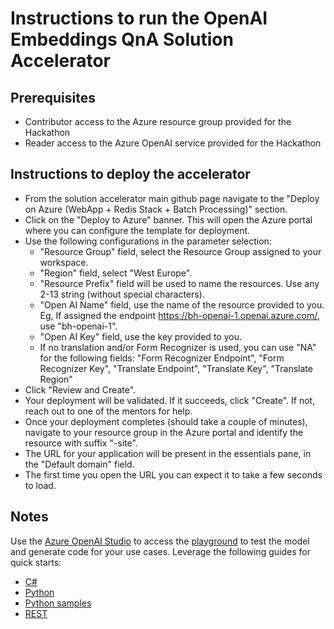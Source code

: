 # Instructions to run the OpenAI Embeddings QnA Solution Accelerator

## Prerequisites
- Contributor access to the Azure resource group provided for the Hackathon
- Reader access to the Azure OpenAI service provided for the Hackathon

## Instructions to deploy the accelerator
- From the solution accelerator main github page navigate to the "Deploy on Azure (WebApp + Redis Stack + Batch Processing)" section.
- Click on the "Deploy to Azure" banner. This will open the Azure portal where you can configure the template for deployment.
- Use the following configurations in the parameter selection:
  - "Resource Group" field, select the Resource Group assigned to your workspace.
  - "Region" field, select "West Europe".
  - "Resource Prefix" field will be used to name the resources. Use any 2-13 string (without special characters).
  - "Open AI Name" field, use the name of the resource provided to you. Eg, If assigned the endpoint https://bh-openai-1.openai.azure.com/, use "bh-openai-1".
  - "Open AI Key" field, use the key provided to you.
  - If no translation and/or Form Recognizer is used, you can use "NA" for the following fields: "Form Recognizer Endpoint", "Form Recognizer Key", "Translate Endpoint", "Translate Key", "Translate Region"
 - Click "Review and Create".
 - Your deployment will be validated. If it succeeds, click "Create". If not, reach out to one of the mentors for help.
 - Once your deployment completes (should take a couple of minutes), navigate to your resource group in the Azure portal and identify the resource with suffix "-site".
 - The URL for your application will be present in the essentials pane, in the "Default domain" field. 
 - The first time you open the URL you can expect it to take a few seconds to load.

## Notes

Use the [Azure OpenAI Studio](https://oai.azure.com/) to access the [playground](https://learn.microsoft.com/en-us/azure/cognitive-services/openai/chatgpt-quickstart?pivots=programming-language-studio&tabs=command-line) to test the model and generate code for your use cases. Leverage the following guides for quick starts:
- [C#](https://learn.microsoft.com/en-us/azure/cognitive-services/openai/chatgpt-quickstart?pivots=programming-language-csharp&tabs=command-line)
- [Python](https://learn.microsoft.com/en-us/azure/cognitive-services/openai/chatgpt-quickstart?pivots=programming-language-python&tabs=command-line)
- [Python samples](https://github.com/Azure-Samples/openai)
- [REST](https://learn.microsoft.com/en-us/azure/cognitive-services/openai/chatgpt-quickstart?pivots=rest-api&tabs=command-line)
